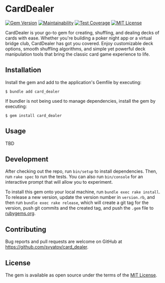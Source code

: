 # CardDealer
[![Gem Version](https://badge.fury.io/rb/card_dealer.svg)](https://badge.fury.io/rb/card_dealer)
[![Maintainability](https://api.codeclimate.com/v1/badges/a5266ef126fbbe754ff8/maintainability)](https://codeclimate.com/github/svyatov/card_dealer/maintainability)
[![Test Coverage](https://api.codeclimate.com/v1/badges/a5266ef126fbbe754ff8/test_coverage)](https://codeclimate.com/github/svyatov/card_dealer/test_coverage)
[![MIT License](https://img.shields.io/badge/License-MIT-blue.svg)](LICENSE.txt)

CardDealer is your go-to gem for creating, shuffling, and dealing decks of cards
with ease. Whether you're building a poker night app or a virtual bridge club,
CardDealer has got you covered. Enjoy customizable deck options, smooth
shuffling algorithms, and simple yet powerful deck manipulation tools that bring
the classic card game experience to life.

## Installation

Install the gem and add to the application's Gemfile by executing:

    $ bundle add card_dealer

If bundler is not being used to manage dependencies, install the gem by executing:

    $ gem install card_dealer

## Usage

TBD

## Development

After checking out the repo, run `bin/setup` to install dependencies. Then, run
`rake spec` to run the tests. You can also run `bin/console` for an interactive
prompt that will allow you to experiment.

To install this gem onto your local machine, run `bundle exec rake install`. To
release a new version, update the version number in `version.rb`, and then run
`bundle exec rake release`, which will create a git tag for the version, push
git commits and the created tag, and push the `.gem` file to [rubygems.org](https://rubygems.org).

## Contributing

Bug reports and pull requests are welcome on GitHub at https://github.com/svyatov/card_dealer.

## License

The gem is available as open source under the terms of the [MIT License](https://opensource.org/licenses/MIT).
